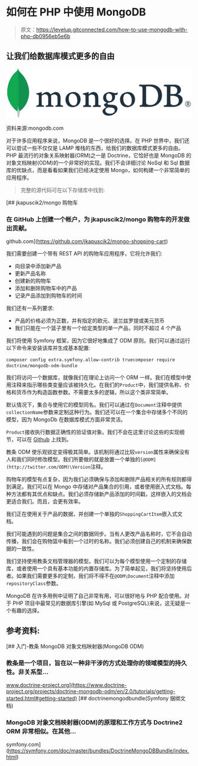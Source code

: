 # 如何在 PHP 中使用 MongoDB

> 原文：<https://levelup.gitconnected.com/how-to-use-mongodb-with-php-db0956eb5e6b>

## 让我们给数据库模式更多的自由

![](img/d522c57e8d778b2d64505b47862fe517.png)

资料来源:mongodb.com

对于许多应用程序来说，MongoDB 是一个很好的选择。在 PHP 世界中，我们还可以尝试一些不仅仅是 LAMP 堆栈的东西，给我们的数据库模式更多的自由。PHP 最流行的对象关系映射器(ORM)之一是 Doctrine，它恰好也是 MongoDB 的对象文档映射(ODM)的一个非常好的实现。我们不会详细讨论 NoSql 和 Sql 数据库的优缺点，而是看看如果我们已经决定使用 Mongo，如何构建一个非常简单的应用程序。

> 完整的源代码可在以下存储库中找到:

[](https://github.com/jkapuscik2/mongo-shopping-cart) [## jkapuscik2/mongo 购物车

### 在 GitHub 上创建一个帐户，为 jkapuscik2/mongo 购物车的开发做出贡献。

github.com](https://github.com/jkapuscik2/mongo-shopping-cart) 

我们需要创建一个带有 REST API 的购物车应用程序，它将允许我们:

*   向目录中添加新产品
*   更新产品名称
*   创建新的购物车
*   添加和删除购物车中的产品
*   记录产品添加到购物车的时间

我们还有一系列要求:

*   产品的价格必须为正数，并有指定的欧元、波兰兹罗提或美元货币
*   我们只能在一个篮子里有一个给定类型的单一产品，同时不超过 4 个产品

我们将使用 Symfony 框架，因为它很好地集成了 ODM 原则。我们可以通过运行以下命令来安装该库并生成基本配置:

```
composer config extra.symfony.allow-contrib truecomposer require doctrine/mongodb-odm-bundle
```

我们将访问一个数据库，就像我们在理论上访问一个 ORM 一样。我们在模型中使用注释来指示哪些类变量应该被持久化。在我们的`Product`中，我们提供名称、价格和货币作为构造函数参数。不需要太多的逻辑，所以这个类非常简单。

默认情况下，集合与使用它的模型同名。我们可以通过在`Document`注释中提供`collectionName`参数来定制这种行为。我们还可以在一个集合中存储多个不同的模型，因为 MongoDb 在数据库模式方面非常灵活。

`Product`接收执行数据正确性的验证值对象。我们不会在这里讨论这些的实现细节，可以在 [Github](https://github.com/jkapuscik2/mongo-shopping-cart) 上找到。

教条 ODM 使乐观锁定变得极其简单。该机制将通过比较`version`属性来确保没有人和我们同时修改模型。我们所要做的就是放置一个单独的`[@ODM](http://twitter.com/ODM)\Version`注释。

购物车的模型有点复杂，因为我们必须确保与添加和删除产品相关的所有规则都得到满足。我们可以在 Mongo 中存储对产品集合的引用，或者使用嵌入式文档。每种方法都有其优点和缺点。我们必须存储新产品添加的时间戳，这样嵌入的文档会更适合我们。而且，会更有效率。

我们正在使用关于产品的数据，并创建一个单独的`ShoppingCartItem`嵌入式文档。

我们可能遇到的问题是集合之间的数据同步。当有人更改产品名称时，它不会自动传播，我们会在购物篮中看到一个过时的名称。我们必须创建自己的机制来确保数据的一致性。

我们坚持使用教条文档管理器的模型。我们可以为每个模型使用一个定制的存储库，或者使用一个具有基本功能的内置存储库。为了简单起见，我们将坚持使用后者。如果我们需要更多的定制，我们将不得不在`@ODM\Document`注释中添加`repositoryClass`参数。

MongoDB 在许多用例中证明了自己非常有用，可以很好地与 PHP 配合使用。对于 PHP 项目中最常见的数据库引擎(如 MySql 或 PostgreSQL)来说，这无疑是一个有趣的选择。

## 参考资料:

[](https://www.doctrine-project.org/projects/doctrine-mongodb-odm/en/2.0/tutorials/getting-started.html#getting-started) [## 入门-教条 MongoDB 对象文档映射器(MongoDB ODM)

### 教条是一个项目，旨在以一种非干涉的方式处理你的领域模型的持久性。非关系型…

www.doctrine-project.org](https://www.doctrine-project.org/projects/doctrine-mongodb-odm/en/2.0/tutorials/getting-started.html#getting-started) [](https://symfony.com/doc/master/bundles/DoctrineMongoDBBundle/index.html) [## doctrinemongodbundle(Symfony 捆绑文档)

### MongoDB 对象文档映射器(ODM)的原理和工作方式与 Doctrine2 ORM 非常相似。在其他…

symfony.com](https://symfony.com/doc/master/bundles/DoctrineMongoDBBundle/index.html)